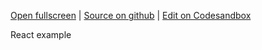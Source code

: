 
[Open fullscreen](/events/) | [Source on github](https://github.com/activewidgets/react/tree/master/examples/events) | [Edit on Codesandbox](https://codesandbox.io/s/github/activewidgets/react/tree/master/examples/events)

React example